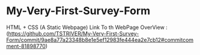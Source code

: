 # My-Very-First-Survey-Form
HTML + CSS (A Static Webpage)
Link To th WebPage OverView : (https://github.com/TSTRIVER/My-Very-First-Survey-Form/commit/9ae8a77a23348b8e1e5ef12983fe444ea2e7cb12#commitcomment-81898770)
